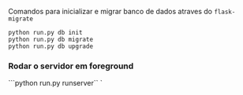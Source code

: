 Comandos para inicializar e migrar banco de dados atraves do `flask-migrate`
```
python run.py db init
python run.py db migrate
python run.py db upgrade
```

### Rodar o servidor em foreground
```python run.py runserver``
`